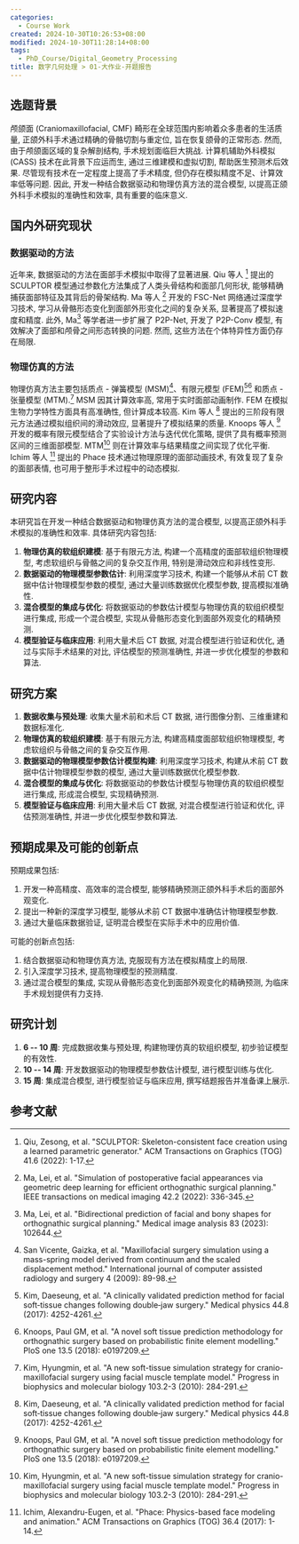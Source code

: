```yaml
---
categories:
  - Course Work
created: 2024-10-30T10:26:53+08:00
modified: 2024-10-30T11:28:14+08:00
tags:
  - PhD_Course/Digital_Geometry_Processing
title: 数字几何处理 > 01-大作业-开题报告
---
```


## 选题背景

颅颌面 (Craniomaxillofacial, CMF) 畸形在全球范围内影响着众多患者的生活质量, 正颌外科手术通过精确的骨骼切割与重定位, 旨在恢复颌骨的正常形态. 然而, 由于颅颌面区域的复杂解剖结构, 手术规划面临巨大挑战. 计算机辅助外科模拟 (CASS) 技术在此背景下应运而生, 通过三维建模和虚拟切割, 帮助医生预测术后效果. 尽管现有技术在一定程度上提高了手术精度, 但仍存在模拟精度不足、计算效率低等问题. 因此, 开发一种结合数据驱动和物理仿真方法的混合模型, 以提高正颌外科手术模拟的准确性和效率, 具有重要的临床意义.

## 国内外研究现状

### 数据驱动的方法

近年来, 数据驱动的方法在面部手术模拟中取得了显著进展. Qiu 等人 [^1] 提出的 SCULPTOR 模型通过参数化方法集成了人类头骨结构和面部几何形状, 能够精确捕获面部特征及其背后的骨架结构. Ma 等人 [^2] 开发的 FSC-Net 网络通过深度学习技术, 学习从骨骼形态变化到面部外形变化之间的复杂关系, 显著提高了模拟速度和精度. 此外, Ma[^3] 等学者进一步扩展了 P2P-Net, 开发了 P2P-Conv 模型, 有效解决了面部和颅骨之间形态转换的问题. 然而, 这些方法在个体特异性方面仍存在局限.

[^1]: Qiu, Zesong, et al. "SCULPTOR: Skeleton-consistent face creation using a learned parametric generator." ACM Transactions on Graphics (TOG) 41.6 (2022): 1-17.
[^2]: Ma, Lei, et al. "Simulation of postoperative facial appearances via geometric deep learning for efficient orthognathic surgical planning." IEEE transactions on medical imaging 42.2 (2022): 336-345.
[^3]: Ma, Lei, et al. "Bidirectional prediction of facial and bony shapes for orthognathic surgical planning." Medical image analysis 83 (2023): 102644.

### 物理仿真的方法

物理仿真方法主要包括质点 - 弹簧模型 (MSM)[^4]、有限元模型 (FEM)[^5][^6] 和质点 - 张量模型 (MTM).[^7] MSM 因其计算效率高, 常用于实时面部动画制作. FEM 在模拟生物力学特性方面具有高准确性, 但计算成本较高. Kim 等人 [^5] 提出的三阶段有限元方法通过模拟组织间的滑动效应, 显著提升了模拟结果的质量. Knoops 等人 [^6] 开发的概率有限元模型结合了实验设计方法与迭代优化策略, 提供了具有概率预测区间的三维面部模型. MTM[^7] 则在计算效率与结果精度之间实现了优化平衡. Ichim 等人 [^8] 提出的 Phace 技术通过物理原理的面部动画技术, 有效复现了复杂的面部表情, 也可用于整形手术过程中的动态模拟.

[^4]: San Vicente, Gaizka, et al. "Maxillofacial surgery simulation using a mass-spring model derived from continuum and the scaled displacement method." International journal of computer assisted radiology and surgery 4 (2009): 89-98.
[^5]: Kim, Daeseung, et al. "A clinically validated prediction method for facial soft‐tissue changes following double‐jaw surgery." Medical physics 44.8 (2017): 4252-4261.
[^6]: Knoops, Paul GM, et al. "A novel soft tissue prediction methodology for orthognathic surgery based on probabilistic finite element modelling." PloS one 13.5 (2018): e0197209.
[^7]: Kim, Hyungmin, et al. "A new soft-tissue simulation strategy for cranio-maxillofacial surgery using facial muscle template model." Progress in biophysics and molecular biology 103.2-3 (2010): 284-291.
[^8]: Ichim, Alexandru-Eugen, et al. "Phace: Physics-based face modeling and animation." ACM Transactions on Graphics (TOG) 36.4 (2017): 1-14.

## 研究内容

本研究旨在开发一种结合数据驱动和物理仿真方法的混合模型, 以提高正颌外科手术模拟的准确性和效率. 具体研究内容包括:

1. **物理仿真的软组织建模**: 基于有限元方法, 构建一个高精度的面部软组织物理模型, 考虑软组织与骨骼之间的复杂交互作用, 特别是滑动效应和非线性变形.
2. **数据驱动的物理模型参数估计**: 利用深度学习技术, 构建一个能够从术前 CT 数据中估计物理模型参数的模型, 通过大量训练数据优化模型参数, 提高模拟准确性.
3. **混合模型的集成与优化**: 将数据驱动的参数估计模型与物理仿真的软组织模型进行集成, 形成一个混合模型, 实现从骨骼形态变化到面部外观变化的精确预测.
4. **模型验证与临床应用**: 利用大量术后 CT 数据, 对混合模型进行验证和优化, 通过与实际手术结果的对比, 评估模型的预测准确性, 并进一步优化模型的参数和算法.

## 研究方案

1. **数据收集与预处理**: 收集大量术前和术后 CT 数据, 进行图像分割、三维重建和数据标准化.
2. **物理仿真的软组织建模**: 基于有限元方法, 构建高精度面部软组织物理模型, 考虑软组织与骨骼之间的复杂交互作用.
3. **数据驱动的物理模型参数估计模型构建**: 利用深度学习技术, 构建从术前 CT 数据中估计物理模型参数的模型, 通过大量训练数据优化模型参数.
4. **混合模型的集成与优化**: 将数据驱动的参数估计模型与物理仿真的软组织模型进行集成, 形成混合模型, 实现精确预测.
5. **模型验证与临床应用**: 利用大量术后 CT 数据, 对混合模型进行验证和优化, 评估预测准确性, 并进一步优化模型参数和算法.

## 预期成果及可能的创新点

预期成果包括:

1. 开发一种高精度、高效率的混合模型, 能够精确预测正颌外科手术后的面部外观变化.
2. 提出一种新的深度学习模型, 能够从术前 CT 数据中准确估计物理模型参数.
3. 通过大量临床数据验证, 证明混合模型在实际手术中的应用价值.

可能的创新点包括:

1. 结合数据驱动和物理仿真方法, 克服现有方法在模拟精度上的局限.
2. 引入深度学习技术, 提高物理模型的预测精度.
3. 通过混合模型的集成, 实现从骨骼形态变化到面部外观变化的精确预测, 为临床手术规划提供有力支持.

## 研究计划

1. **6 -- 10 周**: 完成数据收集与预处理, 构建物理仿真的软组织模型, 初步验证模型的有效性.
2. **10 -- 14 周**: 开发数据驱动的物理模型参数估计模型, 进行模型训练与优化.
3. **15 周**: 集成混合模型, 进行模型验证与临床应用, 撰写结题报告并准备课上展示.

## 参考文献
